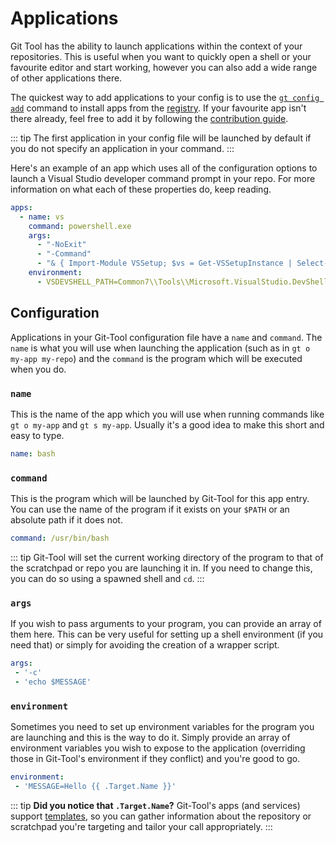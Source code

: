 # Applications

Git Tool has the ability to launch applications within the context of your repositories. This is useful when you want to quickly open a shell or your favourite editor and start working, however you can also add a wide range of other applications there.

The quickest way to add applications to your config is to use the [`gt config add`](../commands/config.md#config-add) command to install apps from the [registry](registry.md). If your favourite app isn't there already, feel free to add it by following the [contribution guide](registry.md#contributing).

::: tip The first application in your config file will be launched by default if you do not specify an application in your command. :::

Here's an example of an app which uses all of the configuration options to launch a Visual Studio developer command prompt in your repo. For more information on what each of these properties do, keep reading.

```yaml
apps:
  - name: vs
    command: powershell.exe
    args:
      - "-NoExit"
      - "-Command"
      - "& { Import-Module VSSetup; $vs = Get-VSSetupInstance | Select-VSSetupInstance -Latest; Import-Module (Join-Path $vs.InstallationPath $env:VSDEVSHELL_PATH); Enter-VsDevShell -VsInstallPath $vs.InstallationPath -StartInPath '{{ .Target.Path }}' }"
    environment:
      - VSDEVSHELL_PATH=Common7\\Tools\\Microsoft.VisualStudio.DevShell.dll
```

## Configuration

Applications in your Git-Tool configuration file have a `name` and `command`. The `name` is what you will use when launching the application \(such as in `gt o my-app my-repo`\) and the `command` is the program which will be executed when you do.

### `name`

This is the name of the app which you will use when running commands like `gt o my-app` and `gt s my-app`. Usually it's a good idea to make this short and easy to type.

```yaml
name: bash
```

### `command`

This is the program which will be launched by Git-Tool for this app entry. You can use the name of the program if it exists on your `$PATH` or an absolute path if it does not.

```yaml
command: /usr/bin/bash
```

::: tip Git-Tool will set the current working directory of the program to that of the scratchpad or repo you are launching it in. If you need to change this, you can do so using a spawned shell and `cd`. :::

### `args`

If you wish to pass arguments to your program, you can provide an array of them here. This can be very useful for setting up a shell environment \(if you need that\) or simply for avoiding the creation of a wrapper script.

```yaml
args:
 - '-c'
 - 'echo $MESSAGE'
```

### `environment`

Sometimes you need to set up environment variables for the program you are launching and this is the way to do it. Simply provide an array of environment variables you wish to expose to the application \(overriding those in Git-Tool's environment if they conflict\) and you're good to go.

```yaml
environment:
 - 'MESSAGE=Hello {{ .Target.Name }}'
```

::: tip **Did you notice that `.Target.Name`?** Git-Tool's apps \(and services\) support [templates](templates.md), so you can gather information about the repository or scratchpad you're targeting and tailor your call appropriately. :::

